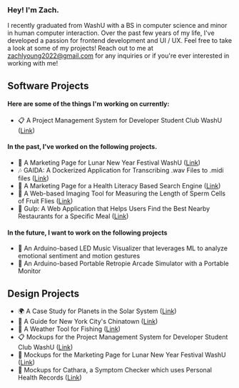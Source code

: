 ### Hey! I'm Zach.

I recently graduated from WashU with a BS in computer science and minor in human computer interaction. Over the past few years of my life, I've developed a passion for frontend development and UI / UX. Feel free to take a look at some of my projects! Reach out to me at zachlyoung2022@gmail.com for any inquiries or if you're ever interested in working with me!

## Software Projects

#### Here are some of the things I'm working on currently:
- 📋 A Project Management System for Developer Student Club WashU ([Link](https://github.com/dscwashu/dsc-web-app))

#### In the past, I've worked on the following projects.
- 🌙 A Marketing Page for Lunar New Year Festival WashU ([Link](https://github.com/wulnyf/website))
- 🎶 GAIDA: A Dockerized Application for Transcribing .wav Files to .midi files ([Link](https://github.com/zachary-young/cse427-final-project))
- 🏥 A Marketing Page for a Health Literacy Based Search Engine ([Link](https://github.com/Safinia-Organization/safinia-web-app))
- 📏 A Web-based Imaging Tool for Measuring the Length of Sperm Cells of Fruit Flies ([Link](https://github.com/zachary-young/cse554-final-project))
- 🍔 Gulp: A Web Application that Helps Users Find the Best Nearby Restaurants for a Specific Meal ([Link](https://github.com/zachary-young/cse330-final-project))

#### In the future, I want to work on the following projects
- 🚨 An Arduino-based LED Music Visualizer that leverages ML to analyze emotional sentiment and motion gestures
- 👾 An Arduino-based Portable Retropie Arcade Simulator with a Portable Monitor

## Design Projects

- 🌍 A Case Study for Planets in the Solar System ([Link](https://www.figma.com/file/B8yladWPDYePvdhr7tkD0o/Case-Study))
- 🌃 A Guide for New York City's Chinatown ([Link](https://www.figma.com/file/WQKUccaN5QqvDgQYhSgqvL/Main?node-id=252%3A0))
- 🐠 A Weather Tool for Fishing ([Link](https://www.figma.com/file/Ke3mth1skuOLhIdkab0dxj/Weather))
- 📋 Mockups for the Project Management System for Developer Student Club WashU ([Link](https://www.figma.com/file/X74Uktv5Fh7VCMoLVJYmbj/DSC-Web-App?node-id=2%3A13))
- 🌙 Mockups for the Marketing Page for Lunar New Year Festival WashU ([Link](https://www.figma.com/file/UxqKqBe88J67L3B8U2cwaf/Website?node-id=2%3A2))
- 🤒 Mockups for Cathara, a Symptom Checker which uses Personal Health Records ([Link](https://www.figma.com/file/UsQzhbB0o28rSOxZczaFDF/Prototype?node-id=0%3A1))
